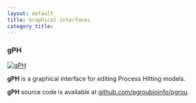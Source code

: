 ```yaml
---
layout: default
title: Graphical interfaces
category_title:
---
```



### gPH

[<img class="preview" src="{{ site.baseurl }}/images/gPH.png" alt="gPH" />](https://github.com/pgroubioinfo/pgrou)

**gPH** is a graphical interface for editing Process Hitting models.

**gPH** source code is available at [github.com/pgroubioinfo/pgrou](https://github.com/pgroubioinfo/pgrou).

<br class="clear" />



